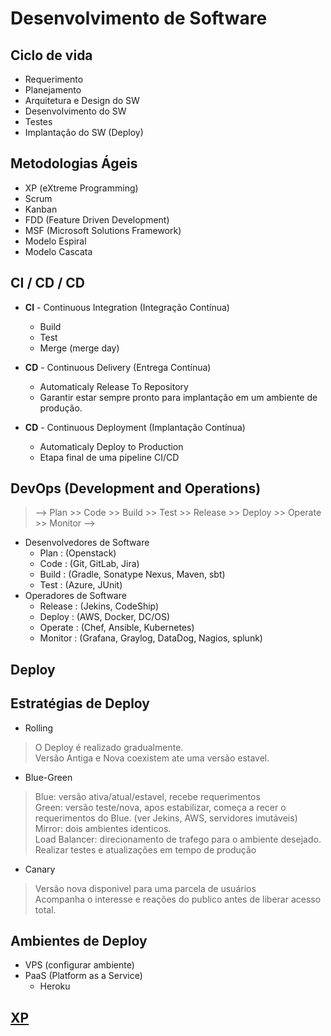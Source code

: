 # Desenvolvimento de Software

## Ciclo de vida

- Requerimento
- Planejamento
- Arquitetura e Design do SW
- Desenvolvimento do SW
- Testes
- Implantação do SW (Deploy)

## Metodologias Ágeis
- XP (eXtreme Programming)
- Scrum
- Kanban
- FDD (Feature Driven Development)
- MSF (Microsoft Solutions Framework)
- Modelo Espiral
- Modelo Cascata


## CI / CD / CD

- **CI** - Continuous Integration (Integração Contínua)
  - Build
  - Test
  - Merge (merge day)

- **CD** - Continuous Delivery (Entrega Contínua)
  - Automaticaly Release To Repository
  - Garantir estar sempre pronto para implantação em um ambiente de produção.

- **CD** - Continuous Deployment (Implantação Contínua)
  - Automaticaly Deploy to Production
  - Etapa final de uma pipeline CI/CD
  

## DevOps (Development and Operations)
> --> Plan >> Code >> Build >> Test >> Release >> Deploy >> Operate >> Monitor --> 

- Desenvolvedores de Software
  - Plan : (Openstack)
  - Code : (Git, GitLab, Jira)
  - Build : (Gradle, Sonatype Nexus, Maven, sbt)
  - Test : (Azure, JUnit)
- Operadores de Software
  - Release : (Jekins, CodeShip)  
  - Deploy : (AWS, Docker, DC/OS)
  - Operate : (Chef, Ansible, Kubernetes)
  - Monitor : (Grafana, Graylog, DataDog, Nagios, splunk)

## Deploy

## Estratégias de Deploy
- Rolling
> O Deploy é realizado gradualmente. <br>
> Versão Antiga e Nova coexistem ate uma versão estavel.

- Blue-Green
> Blue: versão ativa/atual/estavel, recebe requerimentos <br>
> Green: versão teste/nova, apos estabilizar, começa a recer o requerimentos do Blue. (ver Jekins, AWS, servidores imutáveis) <br>
> Mirror: dois ambientes identicos. <br>
> Load Balancer: direcionamento de trafego para o ambiente desejado. <br>
> Realizar testes e atualizações em tempo de produção

- Canary
> Versão nova disponivel para uma parcela de usuários <br>
> Acompanha o interesse e reações do publico antes de liberar acesso total.<br>


## Ambientes de Deploy
- VPS (configurar ambiente)
- PaaS (Platform as a Service)
  - Heroku

## [XP](https://pt.wikipedia.org/wiki/Programa%C3%A7%C3%A3o_extrema)
